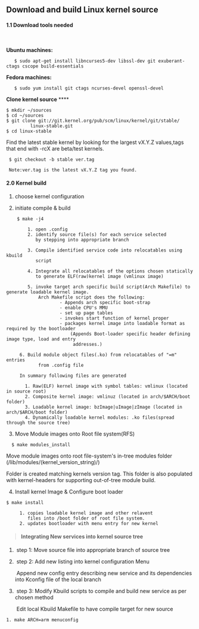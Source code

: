 ## Download and build Linux kernel source 

####   1.1 Download tools needed

​	

**Ubuntu machines:** 

```shell
   $ sudo apt-get install libncurses5-dev libssl-dev git exuberant-ctags cscope build-essentials
```

**Fedora machines:**

```shell
   $ sudo yum install git ctags ncurses-devel openssl-devel
```

  **Clone kernel source** ****

```shell
$ mkdir ~/sources
$ cd ~/sources
$ git clone git://git.kernel.org/pub/scm/linux/kernel/git/stable/
		 linux-stable.git
$ cd linux-stable
```


  Find the latest stable kernel by looking for the largest vX.Y.Z values,tags that end with -rcX are beta/test kernels.

```shell
 $ git checkout -b stable ver.tag
```

  	 Note:ver.tag is the latest vX.Y.Z tag you found. 



#### 2.0 Kernel build

1. choose kernel configuration

2. initiate compile & build

```shell
	$ make -j4

		1. open .config
		2. identify source file(s) for each service selected 
	       by stepping into appropriate branch
	
		3. Compile identified service code into relocatables using kbuild 
	       script
	
		4. Integrate all relocatables of the options chosen statically 
	       to generate ELF(raw)kernel image (vmlinux image)
	
		5. invoke target arch specific build script(Arch Makefile) to generate loadable kernel image.
	   		Arch Makefile script does the following:
					- Appends arch specific boot-strap 
					- enable CPU's MMU
					- set up page tables
					- invokes start function of kernel proper
					- packages kernel image into loadable format as required by the bootloader
	              		(Appends Boot-loader specific header defining image type, load and entry 
	               		 addresses.)
	
	 6. Build module object files(.ko) from relocatables of "=m" entries 
	        from .config file
	
	 In summary following files are generated
	     
	   1. Raw(ELF) kernel image with symbol tables: vmlinux (located in source root)
	   2. Composite kernel image: vmlinuz (located in arch/$ARCH/boot folder)
	   3. Loadable kernel image: bzImage|uImage|zImage (located in arch/$ARCH/boot folder)
	   4. Dynamically loadable kernel modules: .ko files(spread through the source tree)
```



3. Move Module images onto Root file system(RFS)

```shell
  $ make modules_install 
```

Move module images onto root file-system's in-tree modules folder (/lib/modules/(kernel_version_string)/)

Folder is created matching kernels version tag. This folder is also populated with kernel-headers for supporting out-of-tree module build.

4. Install kernel Image & Configure boot loader 

```shell
$ make install 

	 1. copies loadable kernel image and other relavent 
	    files into /boot folder of root file system.
	 2. updates bootloader with menu entry for new kernel
```



> #### Integrating New services into kernel source tree

1. ​	step 1: Move source file into appropriate branch of source tree

2. ​	step 2: Add new listing into kernel configuration Menu

   ​		Append new config entry describing new service and its dependencies into Kconfig file of the local branch

3. ​	step 3: Modify Kbuild scripts to compile and build new service as per chosen method

   ​			Edit local Kbuild Makefile to have compile target for new source


````Cross compilation
1. make ARCH=arm menuconfig


